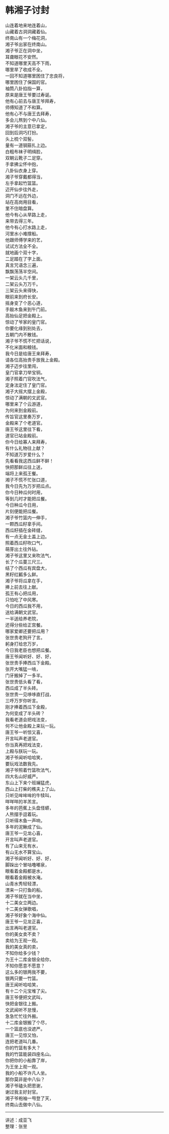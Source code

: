 # 韩湘子讨封

山连着地来地连着山，  
山藏着古洞洞藏着仙。  
终南山有一个梅花洞，  
湘子爷出家在终南山。  
湘子爷正在洞中坐，  
耳聋眼花不安然。  
不知道哪里天高不下雨，  
哪里旱了收成不全。  
一回不知道哪里困住了忠良将，  
哪里困住了保国的官。  
袖筒八卦掐指一算，  
原来是唐王爷要过寿诞。  
他有心前去与唐王爷拜寿，  
师傅知道了不和算。  
他有心不与唐王去拜寿，  
多会儿熬到个中八仙。  
湘子爷的主意已拿定，  
回到后洞巧打扮。  
头上梳个双髻，  
量有一道钢箍扎上边。  
白粗布袜子明缉脸，  
双朝云靴子二足穿。  
手拿拂尘怀中抱，  
八卦仙衣身上穿。  
湘子爷穿戴都得当，  
左手拿起竹篮篮。  
迈开仙步往外走，  
洞门不远在外边，  
站在高岗用目看，  
里不住暗盘算。  
他今有心从旱路上走，  
来带去得三年。  
他今有心打水路上走，  
河里水小难撑船。  
他跟师傅学来的艺，  
试试方法全不全。  
就地画个双十字，  
二足踏在了字上面。  
真言咒语念三遍，  
飘飘荡荡半空间。  
一架云头几千里，  
二架云头万万千。  
三架云头来得快，  
眼前来到府长安。  
摇身变了个恶心道，  
手敲木鱼来到午门前。  
高抬仙足把金殿上。  
惊动了爷家的皇门官。  
你要化缘到别处去，  
五朝门内不散钱。  
湘子爷不慌不忙把话说，  
不化米面和粮钱。  
我今日是给唐王来拜寿，  
请各位高抬贵手放我上金殿。  
湘子迈步往里闯，  
皇门官拿刀举宝铜。  
湘子照着门官吹法气，  
定身法定住了皇门官。  
湘子大摇大摆上金殿，  
惊动了满朝的文武官。  
哪里来了个云游道，  
为何来到金殿前。  
传旨官这里奏万岁，  
金殿来了个老道官。  
唐王爷这里往下看，  
道官已站金殿前。  
你今日给寡人来拜寿，  
有什么礼物往上献？  
不知道万岁爱什么？  
先看看我这西瓜鲜不鲜！  
快把那鲜瓜往上送，  
端将上来孤王餐。  
湘子不慌不忙张口道，  
我今日先为万岁把瓜点。  
你今日种瓜何时用，  
等到几时才能把瓜餐。  
今日种瓜今日用，  
片刻便能把瓜餐。  
湘子爷竹篮内一伸手，  
一颗西瓜籽拿手间。  
西瓜籽插在金砖缝，  
有一点无金土盖上边。  
照着西瓜籽吹口气，  
萌芽出土往外钻。  
湘子爷这里又来吹法气，  
长了个瓜蔓三尺三。  
结了个西瓜有宾盘大，  
黑籽红瓤多么鲜。  
湘子爷将瓜拿在手，  
捧上前去往上献。  
孤王有心把瓜用，  
只怕吃了中风寒。  
今日的西瓜我不用，  
送给满朝文武官。  
一半送给养老院，  
还得分些给正宫餐。  
哪家爱卿还要把瓜用？  
张世贵老狗开了言。  
躬身打给忠万岁，  
今日我老臣也想把瓜餐。  
唐王爷闻听好、好、好，  
张世贵手捧西瓜下金殿。  
张开大嘴猛一啃，  
门牙搬掉了一多半。  
张世贵低头看了看，  
西瓜成了半头砖。  
张世贵一见哆哆直打战，  
三呼万岁你听言。  
刚才捧着西瓜下金殿，  
为何变成了半头砖？  
我看老道会把戏法变，  
何不让他金殿上来玩一玩。  
唐王爷一听惊又喜，  
开言叫声老道官。  
你当真再把戏法变，  
上殿与朕玩一玩。  
湘子爷闻听哈哈笑，  
要玩戏法数我先。  
湘子爷照着竹篮吹法气，  
四大名山好威严。  
东山上下来个班斓猛虎，  
西山上打柴的樵夫上了山。  
只听见哞哞哞的牛犊叫，  
咩咩咩的羊羔言。  
多年的芭蕉上头盘怪蟒，  
人熊摆手逗着玩。  
只听得木鱼一声响，  
多年的泥鳅成了仙。  
唐王爷一见龙心喜，  
开言叫声老道官。  
有了山来无有水，  
有山无水不算宝山。  
湘子爷闻听好、好、好，  
脚跺出个冒咕噜嘟泉，  
眼看着金殿都是水，  
眼看着金殿被水淹。  
山青水秀轻轻漂，  
漂来一只打鱼的船。  
湘子爷就在当中坐，  
十二美女立两边。  
十二美女弹歌唱，  
湘子爷好象个海中仙。  
唐王爷一见龙正喜，  
出言再叫老道官。  
你的美女卖不卖？  
卖给为王观一观。  
我的美女真的卖，  
不知你给多少钱？  
为王十二库金银全给你，  
不知你愿意不愿意？  
这么多的银两我不要，  
银两只要一竹篮。  
唐王闻听哈哈笑，  
有十二个元宝堆了尖。  
唐王爷便把文武叫，  
快把金银往上搬。  
文武闻听不怠慢，  
急急忙忙往外搬。  
十二库金银搬了个尽，  
一个篮底也没遮严。  
唐王一见惊又怕，  
连把老道叫几番。  
你的竹篮有多大？  
我的竹篮能装四座名山。  
你把你的小船靠了岸，  
为王坐上观一观。  
我的小船不许凡人坐。  
那你莫非是中八仙？  
湘子爷磕头把恩谢，  
谢过我主好封官。  
湘子爷袍袖一甩登了天，  
终南山去做中八仙。

---

讲述：成亚飞  
整理：张昱
